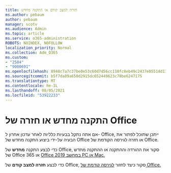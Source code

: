 ```yaml
---
title: חזרה למצב קודם או התקנה מחדש
ms.author: pebaum
author: pebaum
manager: scotv
ms.audience: Admin
ms.topic: article
ms.service: o365-administration
ROBOTS: NOINDEX, NOFOLLOW
localization_priority: Normal
ms.collection: Adm_O365
ms.custom:
- "2584"
- "9000691"
ms.openlocfilehash: 8948c7a7c37be0e53c60d7d56cc118fc8eb49c2437e0551dd13b47cb1d683e85
ms.sourcegitcommit: b5f7da89a650d2915dc652449623c78be6247175
ms.translationtype: MT
ms.contentlocale: he-IL
ms.lasthandoff: 08/05/2021
ms.locfileid: "53922233"
---
```

# <a name="reinstall-or-roll-back-office"></a>התקנה מחדש או חזרה של Office

אם אתה נתקל בבעיות כלליות לאחר עדכון אחרון ל- Office, ייתכן שתוכל לפתור את הבעיה על-ידי ביצוע התקנה מחדש של Office או חזרה לגירסה הקודמת של Office.

כדי לבצע התקנה **מחדש** של Office, סקור את ההורדה וההתקנה או ההתקנה מחדש של Office 365 או [Office 2019 במחשב PC או Mac.](https://support.office.com/article/download-and-install-or-reinstall-office-365-or-office-2019-on-a-pc-or-mac-4414eaaf-0478-48be-9c42-23adc4716658)

כדי לבצע **חזרה למצב קודם** של Office, סקור כיצד לחזור [לגירסה קודמת של Office.](https://support.microsoft.com/help/2770432/how-to-revert-to-an-earlier-version-of-office-2013-or-office-2016-clic)
